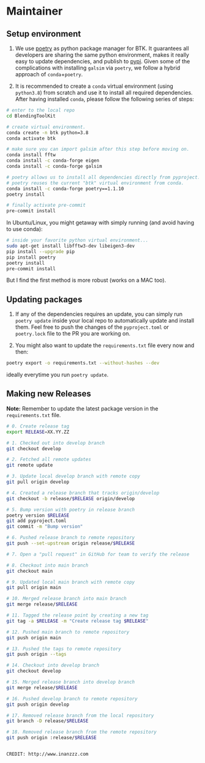 # Maintainer

## Setup environment

1. We use [poetry](https://python-poetry.org) as python package manager for BTK. It guarantees all developers are sharing the same python environment, makes it really easy to update dependencies, and publish to [pypi](https://pypi.org). Given some of the complications with installing `galsim` via `poetry`, we follow a hybrid approach of `conda`+`poetry`.

2. It is recommended to create a `conda` virtual environment (using `python3.8`) from scratch and use it to install all required dependencies. After having installed `conda`, please follow the following series of steps:

```bash
# enter to the local repo
cd BlendingToolKit

# create virtual environment.
conda create -n btk python=3.8
conda activate btk

# make sure you can import galsim after this step before moving on.
conda install fftw
conda install -c conda-forge eigen
conda install -c conda-forge galsim

# poetry allows us to install all dependencies directly from pyproject.toml (except galsim!)
# poetry reuses the current "btk" virtual environment from conda.
conda install -c conda-forge poetry==1.1.10
poetry install

# finally activate pre-commit
pre-commit install
```

In Ubuntu/Linux, you might getaway with simply running (and avoid having to use conda):

```bash
# inside your favorite python virtual environment...
sudo apt-get install libfftw3-dev libeigen3-dev
pip install --upgrade pip
pip install poetry
poetry install
pre-commit install
```

But I find the first method is more robust (works on a MAC too).

## Updating packages

1. If any of the dependencies requires an update, you can simply run `poetry update` inside your local repo to automatically update and install them. Feel free to push the changes of the `pyproject.toml` or `poetry.lock` file to the PR you are working on.

2. You might also want to update the `requirements.txt` file every now and then:

```bash
poetry export -o requirements.txt --without-hashes --dev
```

ideally everytime you run `poetry update`.

## Making new Releases

**Note:** Remember to update the latest package version in the `requirements.txt` file.

```bash
# 0. Create release tag
export RELEASE=XX.YY.ZZ

# 1. Checked out into develop branch
git checkout develop

# 2. Fetched all remote updates
git remote update

# 3. Update local develop branch with remote copy
git pull origin develop

# 4. Created a release branch that tracks origin/develop
git checkout -b release/$RELEASE origin/develop

# 5. Bump version with poetry in release branch
poetry version $RELEASE
git add pyproject.toml
git commit -m "Bump version"

# 6. Pushed release branch to remote repository
git push --set-upstream origin release/$RELEASE

# 7. Open a "pull request" in GitHub for team to verify the release

# 8. Checkout into main branch
git checkout main

# 9. Updated local main branch with remote copy
git pull origin main

# 10. Merged release branch into main branch
git merge release/$RELEASE

# 11. Tagged the release point by creating a new tag
git tag -a $RELEASE -m "Create release tag $RELEASE"

# 12. Pushed main branch to remote repository
git push origin main

# 13. Pushed the tags to remote repository
git push origin --tags

# 14. Checkout into develop branch
git checkout develop

# 15. Merged release branch into develop branch
git merge release/$RELEASE

# 16. Pushed develop branch to remote repository
git push origin develop

# 17. Removed release branch from the local repository
git branch -D release/$RELEASE

# 18. Removed release branch from the remote repository
git push origin :release/$RELEASE


CREDIT: http://www.inanzzz.com
```
